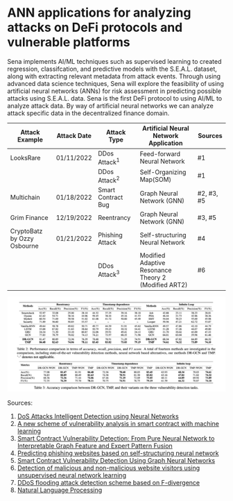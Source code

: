 # ANN applications for analyzing attacks on DeFi protocols and vulnerable platforms

Sena implements AI/ML techniques such as supervised learning to created regression, classifcation, and predictive models with the S.E.A.L. dataset, along with extracting relevant metadata from attack events. Through using advanced data science techniques, Sena will explore the feasibility of using artificial neural networks (ANNs) for risk assessment in predicting possible attacks using S.E.A.L. data. Sena is the first DeFi protocol to using AI/ML to analyze attack data. By way of artificial neural networks we can analyze attack specific data in the decentralized finance domain.

|Attack Example | Attack Date | Attack Type  | Artificial Neural Network Application | Sources |  
|-----------| -------- | ------------- | -------------- | ----------- |
| LooksRare| 01/11/2022 |  DDos Attack<sup>1</sup>  | Feed-forward Neural Network   | #1 |
| | |  DDos Attack<sup>2</sup> | Self-Organizing Map(SOM) | #1 |
| Multichain | 01/18/2022 | Smart Contract Bug  | Graph Neural Network (GNN)  | #2, #3, #5  |
| Grim Finance | 12/19/2022 | Reentrancy | Graph Neural Network (GNN) |#3, #5 |
| CryptoBatz by Ozzy Osbourne | 01/21/2022 | Phishing Attack | Self-structuring Neural Network | #4 |
| | |  DDos Attack<sup>3</sup>   | Modified Adaptive Resonance Theory 2 (Modified ART2) | #6 |


<!-- image -->
<p style="text-align:center;">
  <img src="attacks-transformers.png" alt="tensor flow" width="800" class="center" style="margin-right: 5px;"/>
</p>


Sources:
1. [DoS Attacks Intelligent Detection using Neural Networks](https://reader.elsevier.com/reader/sd/pii/S1319157806800029?token=2EF11E26C870D27055A3E24E1E9E5FA0BBE72443A8FAB2CAC51BA87B480D569CF612869DB9F56B18D546E3FC4AAAE771&originRegion=us-east-1&originCreation=20220128064013)
2. [A new scheme of vulnerability analysis in smart contract with machine learning](https://link.springer.com/article/10.1007/s11276-020-02379-z)
3. [Smart Contract Vulnerability Detection: From Pure Neural Network to Interpretable Graph Feature and Expert Pattern Fusion](https://arxiv.org/abs/2106.09282)
4. [Predicting phishing websites based on self-structuring neural network](https://link.springer.com/article/10.1007/s00521-013-1490-z)
5. [Smart Contract Vulnerability Detection Using Graph Neural Networks](https://www.ijcai.org/Proceedings/2020/0454.pdf)
6. [Detection of malicious and non-malicious website visitors using unsupervised neural network learning](https://www.sciencedirect.com/science/article/abs/pii/S1568494612003778)
7. [DDoS flooding attack detection scheme based on F-divergence](https://www.sciencedirect.com/science/article/abs/pii/S0140366412001156)
8. [Natural Language Processing](https://strathprints.strath.ac.uk/2611/1/strathprints002611.pdf)
